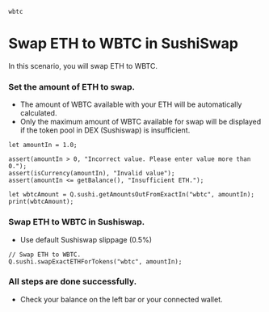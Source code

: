 ```meta-Currency
wbtc
```

# Swap ETH to WBTC in SushiSwap

In this scenario, you will swap ETH to WBTC.

### Set the amount of ETH to swap.

- The amount of WBTC available with your ETH will be automatically calculated.
- Only the maximum amount of WBTC available for swap will be displayed if the token pool in DEX (Sushiswap) is insufficient.

```input-Dynamic ETH
let amountIn = 1.0;
```

```input-Verify
assert(amountIn > 0, "Incorrect value. Please enter value more than 0.");
assert(isCurrency(amountIn), "Invalid value");
assert(amountIn <= getBalance(), "Insufficient ETH.");
```

```output-Dynamic WBTC
let wbtcAmount = Q.sushi.getAmountsOutFromExactIn("wbtc", amountIn);
print(wbtcAmount);
```

### Swap ETH to WBTC in Sushiswap.

- Use default Sushiswap slippage (0.5%)

```taster
// Swap ETH to WBTC.
Q.sushi.swapExactETHForTokens("wbtc", amountIn);
```

### All steps are done successfully.

- Check your balance on the left bar or your connected wallet.
